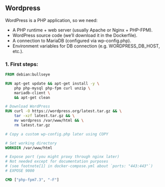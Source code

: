 ## Wordpress

WordPress is a PHP application, so we need:

- A PHP runtime + web server (usually Apache or Nginx + PHP-FPM).
- WordPress source code (we’ll download it in the Dockerfile).
- A connection to MariaDB (configured via wp-config.php).
- Environment variables for DB connection (e.g. WORDPRESS_DB_HOST, etc.).

### 1. First steps:

```Dockerfile
FROM debian:bullseye

RUN apt-get update && apt-get install -y \
    php php-mysql php-fpm curl unzip \
    mariadb-client \
    && apt-get clean

# Download WordPress
RUN curl -O https://wordpress.org/latest.tar.gz && \
    tar -xzf latest.tar.gz && \
    mv wordpress /var/www/html && \
    rm latest.tar.gz

# Copy a custom wp-config.php later using COPY

# Set working directory
WORKDIR /var/www/html

# Expose port (you might proxy through nginx later)
# Not needed except for documentation purposes 
# (see footnote[1] in docker-compose.yml about `ports: "443:443"`)
# EXPOSE 9000

CMD ["php-fpm7.3", "-F"]
```